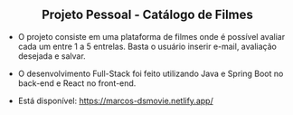 <h2 align="center"> Projeto Pessoal - Catálogo de Filmes </h1> 

- O projeto consiste em uma plataforma de filmes onde é possível avaliar cada um entre 1 a 5 entrelas. Basta o usuário inserir e-mail, avaliação desejada e salvar.

- O desenvolvimento Full-Stack foi feito utilizando Java e Spring Boot no back-end e React no front-end. 

- Está disponível: https://marcos-dsmovie.netlify.app/


